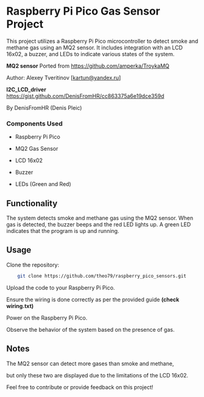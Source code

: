 # Raspberry Pi Pico Gas Sensor Project

This project utilizes a Raspberry Pi Pico microcontroller to detect smoke and methane gas using an MQ2 sensor. It includes integration with an LCD 16x02, a buzzer, and LEDs to indicate various states of the system.

**MQ2 sensor**  Ported from https://github.com/amperka/TroykaMQ
    
 Author: Alexey Tveritinov [kartun@yandex.ru]

**I2C_LCD_driver**
https://gist.github.com/DenisFromHR/cc863375a6e19dce359d

By DenisFromHR (Denis Pleic)

### Components Used

* Raspberry Pi Pico

* MQ2 Gas Sensor

* LCD 16x02

* Buzzer

* LEDs (Green and Red)

## Functionality

The system detects smoke and methane gas using the MQ2 sensor.
When gas is detected, the buzzer beeps and the red LED lights up.
A green LED indicates that the program is up and running.

## Usage

Clone the repository:

```bash
    git clone https://github.com/theo79/raspberry_pico_sensors.git
```

Upload the code to your Raspberry Pi Pico.

Ensure the wiring is done correctly as per the provided guide 
**(check wiring.txt)**

Power on the Raspberry Pi Pico.

Observe the behavior of the system based on the presence of gas.

## Notes
The MQ2 sensor can detect more gases than smoke and methane, 
 
but only these two are displayed due to the limitations of the LCD 16x02.

Feel free to contribute or provide feedback on this project!
